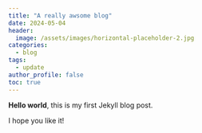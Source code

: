 ```yaml
---
title: "A really awsome blog"
date: 2024-05-04
header:
  image: /assets/images/horizontal-placeholder-2.jpg
categories:
  - blog
tags:
  - update
author_profile: false
toc: true
---
```


**Hello world**, this is my first Jekyll blog post.

I hope you like it!